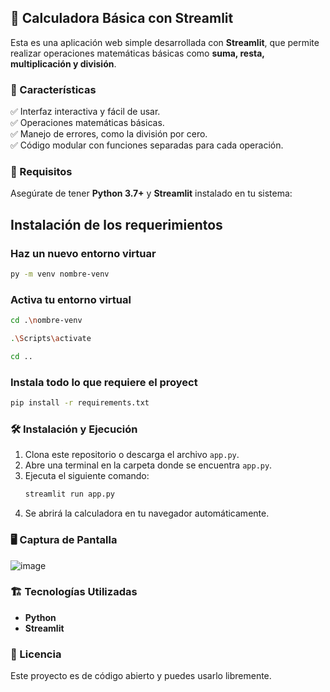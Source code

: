 ## 🧮 Calculadora Básica con Streamlit

Esta es una aplicación web simple desarrollada con **Streamlit**, que permite realizar operaciones matemáticas básicas como **suma, resta, multiplicación y división**.

### 🚀 Características

✅ Interfaz interactiva y fácil de usar.  
✅ Operaciones matemáticas básicas.  
✅ Manejo de errores, como la división por cero.  
✅ Código modular con funciones separadas para cada operación.

### 📌 Requisitos

Asegúrate de tener **Python 3.7+** y **Streamlit** instalado en tu sistema:

## Instalación de los requerimientos

### Haz un nuevo entorno virtuar

```sh
py -m venv nombre-venv

```

### Activa tu entorno virtual

```sh
cd .\nombre-venv

.\Scripts\activate

cd ..

```

### Instala todo lo que requiere el proyect

```sh
pip install -r requirements.txt
```

### 🛠 Instalación y Ejecución

1. Clona este repositorio o descarga el archivo `app.py`.
2. Abre una terminal en la carpeta donde se encuentra `app.py`.
3. Ejecuta el siguiente comando:
   ```sh
   streamlit run app.py
   ```
4. Se abrirá la calculadora en tu navegador automáticamente.

### 🖥 Captura de Pantalla

![image](https://github.com/user-attachments/assets/d1935fd5-3dd8-4e71-8f17-d0a9367b0401)

### 🏗 Tecnologías Utilizadas

- **Python**
- **Streamlit**

### 📄 Licencia

Este proyecto es de código abierto y puedes usarlo libremente.
